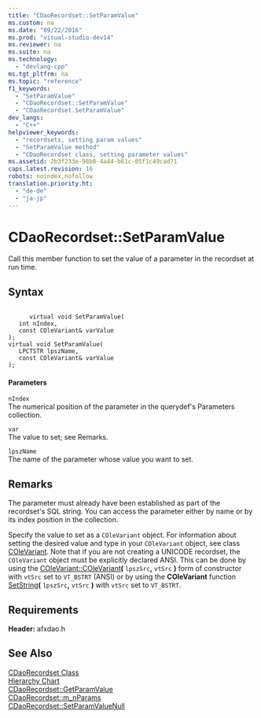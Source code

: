 ```yaml
---
title: "CDaoRecordset::SetParamValue"
ms.custom: na
ms.date: "09/22/2016"
ms.prod: "visual-studio-dev14"
ms.reviewer: na
ms.suite: na
ms.technology: 
  - "devlang-cpp"
ms.tgt_pltfrm: na
ms.topic: "reference"
f1_keywords: 
  - "SetParamValue"
  - "CDaoRecordset::SetParamValue"
  - "CDaoRecordset.SetParamValue"
dev_langs: 
  - "C++"
helpviewer_keywords: 
  - "recordsets, setting param values"
  - "SetParamValue method"
  - "CDaoRecordset class, setting parameter values"
ms.assetid: 2b3f233e-98b8-4a44-b61c-05f1c49cad71
caps.latest.revision: 16
robots: noindex,nofollow
translation.priority.ht: 
  - "de-de"
  - "ja-jp"
---
```

# CDaoRecordset::SetParamValue
Call this member function to set the value of a parameter in the recordset at run time.  
  
## Syntax  
  
```  
  
      virtual void SetParamValue(  
   int nIndex,  
   const COleVariant& varValue   
);  
virtual void SetParamValue(  
   LPCTSTR lpszName,  
   const COleVariant& varValue   
);  
```  
  
#### Parameters  
 `nIndex`  
 The numerical position of the parameter in the querydef's Parameters collection.  
  
 `var`  
 The value to set; see Remarks.  
  
 `lpszName`  
 The name of the parameter whose value you want to set.  
  
## Remarks  
 The parameter must already have been established as part of the recordset's SQL string. You can access the parameter either by name or by its index position in the collection.  
  
 Specify the value to set as a `COleVariant` object. For information about setting the desired value and type in your `COleVariant` object, see class [COleVariant](../vs140/colevariant-class.md). Note that if you are not creating a UNICODE recordset, the `COleVariant` object must be explicitly declared ANSI. This can be done by using the [COleVariant::COleVariant](../vs140/colevariant--colevariant.md)**(** `lpszSrc`**,** `vtSrc` **)** form of constructor with `vtSrc` set to `VT_BSTRT` (ANSI) or by using the **COleVariant** function [SetString](../vs140/colevariant--setstring.md)**(** `lpszSrc`**,** `vtSrc` **)** with `vtSrc` set to `VT_BSTRT`.  
  
## Requirements  
 **Header:** afxdao.h  
  
## See Also  
 [CDaoRecordset Class](../vs140/cdaorecordset-class.md)   
 [Hierarchy Chart](../vs140/hierarchy-chart.md)   
 [CDaoRecordset::GetParamValue](../vs140/cdaorecordset--getparamvalue.md)   
 [CDaoRecordset::m_nParams](../vs140/cdaorecordset--m_nparams.md)   
 [CDaoRecordset::SetParamValueNull](../vs140/cdaorecordset--setparamvaluenull.md)